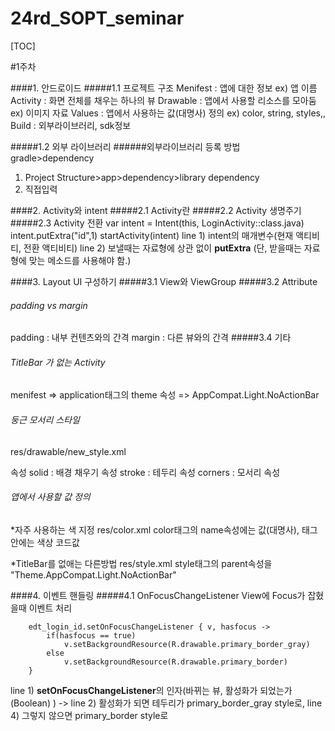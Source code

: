 # 24rd_SOPT_seminar

[TOC]


#1주차

####1. 안드로이드
#####1.1 프로젝트 구조
Menifest : 앱에 대한 정보 ex) 앱 이름
Activity : 화면 전체를 채우는 하나의 뷰
Drawable : 앱에서 사용할 리소스를 모아둠 ex) 이미지 자료
Values : 앱에서 사용하는 값(대명사) 정의 ex) color, string, styles,,
Build : 외부라이브러리, sdk정보

#####1.2 외부 라이브러리
######외부라이브러리 등록 방법
gradle>dependency
1) Project Structure>app>dependency>library dependency
2) 직접입력

####2. Activity와 intent
#####2.1 Activity란
#####2.2 Activity 생명주기
#####2.3 Activity 전환
		var intent = Intent(this, LoginActivity::class.java)
		intent.putExtra("id",1)
		startActivity(intent)
line 1)  intent의 매개변수(현재 액티비티, 전환 액티비티)
line 2)  보낼때는 자료형에 상관 없이 **putExtra** (단, 받을때는 자료형에 맞는 메소드를 사용해야 함.)

####3. Layout UI 구성하기
#####3.1 View와 ViewGroup
#####3.2 Attribute
###### padding vs margin
padding : 내부 컨텐츠와의 간격
margin : 다른 뷰와의 간격
#####3.4 기타
###### TitleBar 가 없는 Activity
menifest => application태그의 theme 속성 => AppCompat.Light.NoActionBar
###### 둥근 모서리 스타일
res/drawable/new_style.xml

속성
solid : 배경 채우기 속성
stroke : 테두리 속성
corners : 모서리 속성

###### 앱에서 사용할 값 정의
*자주 사용하는 색 지정
res/color.xml
color태그의 name속성에는 값(대명사), 태그 안에는 색상 코드값

*TitleBar를 없애는 다른방법
res/style.xml
style태그의 parent속성을 "Theme.AppCompat.Light.NoActionBar"

####4. 이벤트 핸들링
#####4.1 OnFocusChangeListener
View에 Focus가 잡혔을때 이벤트 처리

        edt_login_id.setOnFocusChangeListener { v, hasfocus ->
            if(hasfocus == true)
                v.setBackgroundResource(R.drawable.primary_border_gray)
            else
                v.setBackgroundResource(R.drawable.primary_border)
        }
line 1) **setOnFocusChangeListener**의 인자(바뀌는 뷰, 활성화가 되었는가(Boolean) ) ->
line 2)  활성화가 되면 테두리가 primary_border_gray style로, 
line 4)  그렇지 않으면 primary_border style로
